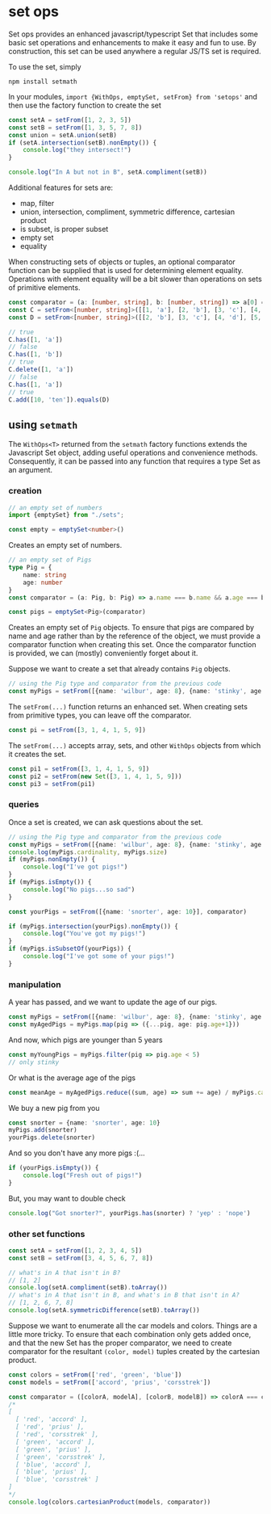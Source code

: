 # set ops

Set ops provides an enhanced javascript/typescript Set that includes some basic set operations and enhancements to make it easy and fun to use. By construction, this set can be used anywhere a regular JS/TS set is required.

To use the set, simply
```shell
npm install setmath
```

In your modules, `import {WithOps, emptySet, setFrom} from 'setops'` and then use the factory function to create the set
```ts
const setA = setFrom([1, 2, 3, 5])
const setB = setFrom([1, 3, 5, 7, 8])
const union = setA.union(setB)
if (setA.intersection(setB).nonEmpty()) {
    console.log("they intersect!")
}

console.log("In A but not in B", setA.compliment(setB))
```

Additional features for sets are:
 - map, filter
 - union, intersection, compliment, symmetric difference, cartesian product
 - is subset, is proper subset
 - empty set
 - equality

When constructing sets of objects or tuples, an optional comparator function can be supplied
that is used for determining element equality. Operations with element equality will be a bit
slower than operations on sets of primitive elements.

```ts
const comparator = (a: [number, string], b: [number, string]) => a[0] === b[0] && a[1] === b[1]
const C = setFrom<[number, string]>([[1, 'a'], [2, 'b'], [3, 'c'], [4, 'd'], [5, 'e'], [6, 'f'], [7, 'g']], comparator)
const D = setFrom<[number, string]>([[2, 'b'], [3, 'c'], [4, 'd'], [5, 'e'], [6, 'f'], [7, 'g'], [10, 'ten']], comparator)

// true
C.has([1, 'a'])
// false
C.has([1, 'b'])
// true
C.delete([1, 'a'])
// false
C.has([1, 'a'])
// true
C.add([10, 'ten']).equals(D)
```

## using `setmath`

The `WithOps<T>` returned from the `setmath` factory functions extends the Javascript Set object, adding useful operations and convenience methods. Consequently, it can be passed into any function that requires a type Set as an argument.

### creation

```ts
// an empty set of numbers
import {emptySet} from "./sets";

const empty = emptySet<number>()
```
Creates an empty set of numbers.

```ts
// an empty set of Pigs
type Pig = {
    name: string
    age: number
}
const comparator = (a: Pig, b: Pig) => a.name === b.name && a.age === b.age

const pigs = emptySet<Pig>(comparator)
```
Creates an empty set of `Pig` objects. To ensure that pigs are compared by name and age rather than by the reference of the object, we must provide a comparator function when creating this set. Once the comparator function is provided, we can (mostly) conveniently forget about it.

Suppose we want to create a set that already contains `Pig` objects.
```ts
// using the Pig type and comparator from the previous code
const myPigs = setFrom([{name: 'wilbur', age: 8}, {name: 'stinky', age: 3}], comparator)
```

The `setFrom(...)` function returns an enhanced set. When creating sets from primitive types, you can leave off the comparator.
```ts
const pi = setFrom([3, 1, 4, 1, 5, 9])
```

The `setFrom(...)` accepts array, sets, and other `WithOps` objects from which it creates the set.
```ts
const pi1 = setFrom([3, 1, 4, 1, 5, 9])
const pi2 = setFrom(new Set([3, 1, 4, 1, 5, 9]))
const pi3 = setFrom(pi1)
```

### queries

Once a set is created, we can ask questions about the set.
```ts
// using the Pig type and comparator from the previous code
const myPigs = setFrom([{name: 'wilbur', age: 8}, {name: 'stinky', age: 3}], comparator)
console.log(myPigs.cardinality, myPigs.size)
if (myPigs.nonEmpty()) {
    console.log("I've got pigs!")
}
if (myPigs.isEmpty()) {
    console.log("No pigs...so sad")
}

const yourPigs = setFrom([{name: 'snorter', age: 10}], comparator)

if (myPigs.intersection(yourPigs).nonEmpty()) {
    console.log("You've got my pigs!")
}
if (myPigs.isSubsetOf(yourPigs)) {
    console.log("I've got some of your pigs!")
}
```

### manipulation
A year has passed, and we want to update the age of our pigs.

```ts
const myPigs = setFrom([{name: 'wilbur', age: 8}, {name: 'stinky', age: 3}], comparator)
const myAgedPigs = myPigs.map(pig => ({...pig, age: pig.age+1}))
```

And now, which pigs are younger than 5 years
```ts
const myYoungPigs = myPigs.filter(pig => pig.age < 5)
// only stinky
```

Or what is the average age of the pigs
```ts
const meanAge = myAgedPigs.reduce((sum, age) => sum += age) / myPigs.cardinality
```

We buy a new pig from you
```ts
const snorter = {name: 'snorter', age: 10}
myPigs.add(snorter)
yourPigs.delete(snorter)
```
And so you don't have any more pigs :(...
```ts
if (yourPigs.isEmpty()) {
    console.log("Fresh out of pigs!")
}
```

But, you may want to double check
```ts
console.log("Got snorter?", yourPigs.has(snorter) ? 'yep' : 'nope')
```

### other set functions

```ts
const setA = setFrom([1, 2, 3, 4, 5])
const setB = setFrom([3, 4, 5, 6, 7, 8])

// what's in A that isn't in B?  
// [1, 2]
console.log(setA.compliment(setB).toArray())
// what's in A that isn't in B, and what's in B that isn't in A?  
// [1, 2, 6, 7, 8]
console.log(setA.symmetricDifference(setB).toArray())
```

Suppose we want to enumerate all the car models and colors. Things are a little more tricky. To ensure that each combination only gets added once, and that the new Set has the proper comparator, we need to create comparator for the resultant `(color, model)` tuples created by the cartesian product.
```ts
const colors = setFrom(['red', 'green', 'blue'])
const models = setFrom(['accord', 'prius', 'corsstrek'])

const comparator = ([colorA, modelA], [colorB, modelB]) => colorA === colorB && modelA === modelB
/*
[
  [ 'red', 'accord' ],
  [ 'red', 'prius' ],
  [ 'red', 'corsstrek' ],
  [ 'green', 'accord' ],
  [ 'green', 'prius' ],
  [ 'green', 'corsstrek' ],
  [ 'blue', 'accord' ],
  [ 'blue', 'prius' ],
  [ 'blue', 'corsstrek' ]
]
*/
console.log(colors.cartesianProduct(models, comparator))
```